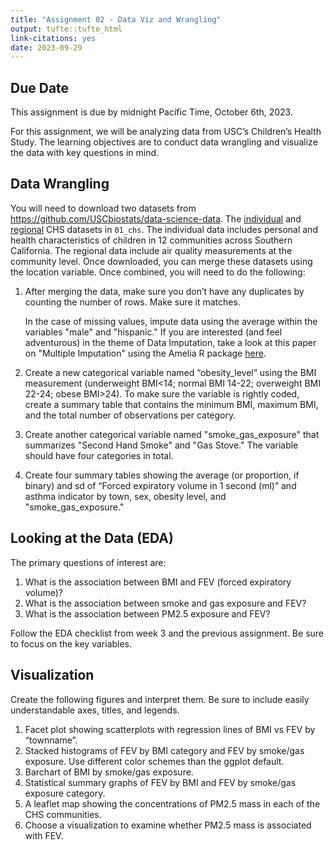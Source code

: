 ```yaml
---
title: "Assignment 02 - Data Viz and Wrangling"
output: tufte::tufte_html
link-citations: yes
date: 2023-09-29
---
```


## Due Date

This assignment is due by midnight Pacific Time, October 6th, 2023.

For this assignment, we will be analyzing data from USC’s Children’s Health Study.
The learning objectives are to conduct data wrangling and visualize the data with key questions in mind.

## Data Wrangling

You will need to download two datasets from https://github.com/USCbiostats/data-science-data. The [individual](https://raw.githubusercontent.com/USCbiostats/data-science-data/master/01_chs/chs_individual.csv)
and [regional](https://raw.githubusercontent.com/USCbiostats/data-science-data/master/01_chs/chs_regional.csv)
CHS datasets in `01_chs`.
The individual data includes personal and health characteristics of children in
12 communities across Southern California. The regional data include air quality
measurements at the community level. 
Once downloaded, you can merge these datasets using the location variable. Once
combined, you will need to do the following:

1. After merging the data, make sure you don’t have any duplicates by counting
   the number of rows. Make sure it matches.
   
   In the case of missing values, impute data using the average within the
   variables "male" and "hispanic." If you are interested (and feel adventurous)
   in the theme of Data Imputation, take a look at this paper on "Multiple Imputation"
   using the Amelia R package [here](https://gking.harvard.edu/files/gking/files/amelia_jss.pdf).
   
2. Create a new categorical variable named “obesity_level” using the BMI measurement
   (underweight BMI<14; normal BMI 14-22; overweight BMI 22-24; obese BMI>24).
   To make sure the variable is rightly coded, create a summary table that contains
   the minimum BMI, maximum BMI, and the total number of observations per category.
   
3. Create another categorical variable named "smoke_gas_exposure" that summarizes
   "Second Hand Smoke" and "Gas Stove." The variable should have four categories
   in total.
   
4. Create four summary tables showing the average (or proportion, if binary) and
   sd of “Forced expiratory volume in 1 second (ml)” and asthma indicator by
   town, sex, obesity level, and "smoke_gas_exposure."
   


## Looking at the Data (EDA)

The primary questions of interest are:
1. What is the association between BMI and FEV (forced expiratory volume)?
2. What is the association between smoke and gas exposure and FEV?
3. What is the association between PM2.5 exposure and FEV?


Follow the EDA checklist from week 3 and the previous assignment. Be sure to focus on the key variables.

## Visualization

Create the following figures and interpret them. Be sure to include easily understandable axes, titles, and legends. 


1. Facet plot showing scatterplots with regression lines of  BMI vs FEV by “townname”.
2. Stacked histograms of FEV by BMI category and FEV by smoke/gas exposure. Use different color schemes than the ggplot default.
3. Barchart of BMI by smoke/gas exposure.
4. Statistical summary graphs of FEV by BMI and FEV by smoke/gas exposure category.
5. A leaflet map showing the concentrations of PM2.5 mass in each of the CHS communities.
6. Choose a visualization to examine whether PM2.5 mass is associated with FEV.

